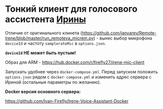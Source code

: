 # Тонкий клиент для голосового ассистента [Ирины](https://github.com/janvarev/Irene-Voice-Assistant)

Отличие от оригинального клинета (https://github.com/janvarev/Remote-Irene/blob/master/run_remoteva_micrem.py) - вынес выбор микрофона `deviceId` и частоту `samplerateMic` в `options.json`.

**`deviceId` НЕ может быть пустым!**

Образ для ARM - https://hub.docker.com/r/firefly27/irene-mic-client

Запускать удобнее через `docker-compose.yml`. Перед запуском положить `options.json` рядом с `docker-compose.yml` и изменить адрес сервера с Ириной (остальные параметры по желанию).

**Docker версия основного сервера:**

https://github.com/Ivan-Firefly/Irene-Voice-Assistant-Docker
